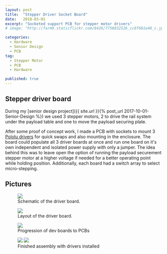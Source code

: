 ```yaml
---
layout: post
title:  "Stepper Driver Socket Board"
date:   2018-03-01
excerpt: "Socketed support PCB for stepper motor drivers"
# image: "http://farm9.staticflickr.com/8426/7758832526_cc8f681e48_c.jpg"

categories:
  - Hardware
  - Senior Design
  - PCB
tag:
  - Stepper Motor
  - PCB
  - Hardware

published: true
---
```


## Stepper driver board
During my [senior design project]({{ site.url }}{% post_url  2017-10-01-Senior-Design %}) we used 3 stepper motors, 2 to drive the rail system under the payload table and one to move the payload securing plate.

After some proof of concept work, I made a PCB with sockets to mount 3 <a href="https://www.pololu.com/product/2133">Pololu drivers</a> for quick swaps and also mounting in the enclosure. The board could populate all 3 driver boards at once and run one board on it's own independent and isolated power supply with only a jumper. The idea behind this was to leave open the option of running the payload securement stepper motor at a higher voltage if needed for a better operating point while holding position. Additionally, each board had a switch array to select micro-stepping.

## Pictures
<figure>
	<a href="/images/sd_driver_pcb/driver_socket_board_sch.PNG"><img src="/images/sd_driver_pcb/driver_socket_board_sch.PNG"></a>
	<figcaption>Schematic of the driver board.</figcaption>
</figure>

<figure>
	<a href="/images/sd_driver_pcb/driver_socket_board_brd.PNG"><img src="/images/sd_driver_pcb/driver_socket_board_brd.PNG"></a>
	<figcaption>Layout of the driver board.</figcaption>
</figure>

<figure>
	<a href="/images/sd_driver_pcb/progression.jpg"><img src="/images/sd_driver_pcb/progression.jpg"></a>
	<figcaption>Progression of dev boards to PCBs</figcaption>
</figure>

<figure class="half">
	<a href="/images/sd_driver_pcb/assembled.jpg"><img src="/images/sd_driver_pcb/assembled.jpg"></a>
	<a href="/images/sd_driver_pcb/bottom.jpg"><img src="/images/sd_driver_pcb/bottom.jpg"></a>
	<figcaption>Finished assembly with drivers installed</figcaption>
</figure>
